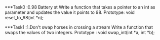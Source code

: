 ***Task0 :0.98 Battery st
   Write a function that takes a pointer to an int as parameter and updates the value it points to 98. Prototype: void reset_to_98(int *n);

***Task1 :1.Don't swap horses in crossing a stream
   Write a function that swaps the values of two integers. Prototype : void swap_int(int *a, int *b);
